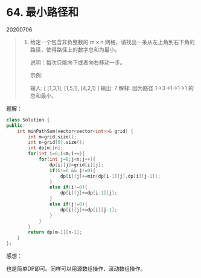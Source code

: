 # 64. 最小路径和

20200706

> 1. 给定一个包含非负整数的 m x n 网格，请找出一条从左上角到右下角的路径，使得路径上的数字总和为最小。
>
>    说明：每次只能向下或者向右移动一步。
>
>    示例:
>
>    输入:
>   [
>      [1,3,1],
>     [1,5,1],
>      [4,2,1]
>   ]
>    输出: 7
>   解释: 因为路径 1→3→1→1→1 的总和最小。
> 

题解：

```C++
class Solution {
public:
    int minPathSum(vector<vector<int>>& grid) {
        int m=grid.size();
        int n=grid[0].size();
        int dp[m][n];
        for(int i=0;i<m;i++){
            for(int j=0;j<n;j++){
                dp[i][j]=grid[i][j];
                if(i!=0 && j!=0){
                    dp[i][j]+=min(dp[i-1][j],dp[i][j-1]);
                }
                else if(i!=0){
                    dp[i][j]+=dp[i-1][j];
                }
                else if(j!=0){
                    dp[i][j]+=dp[i][j-1];
                }
            }
        }
        return dp[m-1][n-1];
    }
};
```

感想：

也是简单DP即可。同样可以用源数组操作、滚动数组操作。